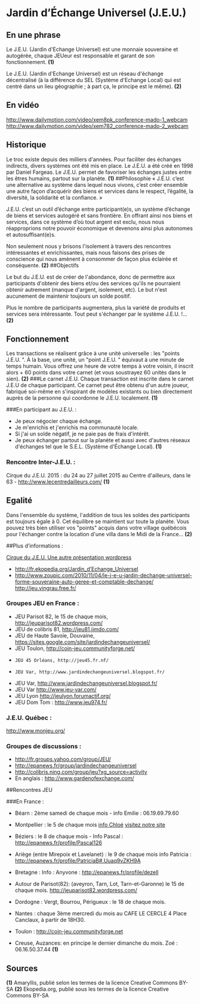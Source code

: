 # Jardin d’Échange Universel (J.E.U.)

## En une phrase 
Le J.E.U. (Jardin d'Echange Universel) est une monnaie souveraine et autogérée, chaque JEUeur est responsable et garant de son fonctionnement. **(1)** 

Le J.E.U. (Jardin d'Echange Universel) est un réseau d'échange décentralisé (à la différence du SEL (Système d'Echange Local) qui est centré dans un lieu géographie ; à part ça, le principe est le même). **(2)**

## En vidéo 
http://www.dailymotion.com/video/xem8pk_conference-mado-1_webcam
http://www.dailymotion.com/video/xem782_conference-mado-2_webcam

## Historique 
Le troc existe depuis des milliers d'années. Pour faciliter des échanges indirects, divers systèmes ont été mis en place. Le J.E.U. a été créé en 1998 par Daniel Fargeas. Le J.E.U.  permet de favoriser les échanges justes entre les êtres humains, partout sur la planète. **(1)** 
##Philosophie 
« J.E.U.  c’est une alternative au système dans lequel nous vivons, c’est créer ensemble une autre façon d’acquérir des biens et services dans le respect, l’égalité, la diversité, la solidarité et la confiance. »

J.E.U.  c’est un outil d’échange entre participant(e)s, un système d’échange de biens et services autogéré et sans frontière. En offrant ainsi nos biens et services, dans ce système d’où tout argent est exclu, nous nous réapproprions notre pouvoir économique et devenons ainsi plus autonomes et autosuffisant(e)s.

Non seulement nous y brisons l'isolement à travers des rencontres intéressantes et enrichissantes, mais nous faisons des prises de conscience qui nous amènent à consommer de façon plus éclairée et conséquente. **(2)** 
##Objectifs 

Le but du J.E.U.  est de créer de l'abondance, donc de permettre aux participants d'obtenir des biens et/ou des services qu'ils ne pourraient obtenir autrement (manque d'argent, isolement, etc). Le but n'est aucunement de maintenir toujours un solde positif.

Plus le nombre de participants augmentera, plus la variété de produits et services sera intéressante. Tout peut s'échanger par le système J.E.U. !... **(2)** 
## Fonctionnement 


Les transactions se réalisent grâce à une unité universelle : les "points J.E.U. ". À la base, une unité, un "point J.E.U. " équivaut à une minute de temps humain. Vous offrez une heure de votre temps à votre voisin, il inscrit alors + 60 points dans votre carnet (et vous soustrayez 60 unités dans le sien). **(2)** 
###Le carnet J.E.U.
Chaque transaction est inscrite dans le carnet J.E.U de chaque participant. Ce carnet peut être obtenu d'un autre joueur, fabriqué soi-même en s'inspirant de modèles existants ou bien directement auprès de la personne qui coordonne le J.E.U. localement. **(1)** 

###En participant au J.E.U. :
- Je peux négocier chaque échange.
- Je m'enrichis et j'enrichis ma communauté locale.
- Si j'ai un solde négatif, je ne paie pas de frais d'intérêt.
- Je peux échanger partout sur la planète et aussi avec d'autres réseaux d'échanges tel que le S.E.L. (Système d'Échange Local). **(1)** 

### Rencontre Inter-J.E.U. : 
Cirque du J.E.U.  2015 : du 24 au 27 juillet 2015 au Centre d'ailleurs, dans le 63 - http://www.lecentredailleurs.com/ **(1)** 

## Egalité
Dans l'ensemble du système, l'addition de tous les soldes des participants est toujours égale à 0. Cet équilibre se maintient sur toute la planète. Vous pouvez très bien utiliser vos "points" acquis dans votre village québécois pour l'échanger contre la location d'une villa dans le Midi de la France... **(2)** 

##Plus d’informations :

[Cirque du J.E.U. ](http://cirquedujeu.wordpress.com)
[Une autre présentation wordpress](http://jardindechangeuniversel.wordpress.com/)
- http://fr.ekopedia.org/Jardin_d’Echange_Universel
- http://www.zoupic.com/2010/11/04/le-j-e-u-jardin-dechange-universel-forme-souveraine-auto-geree-et-comptable-dechange/
    http://jeu.vingrau.free.fr/

### Groupes JEU en France :
* JEU Parisot 82, le 15 de chaque mois, http://jeuparisot82.wordpress.com/
* JEU de colibris 81, http://jeu81.jimdo.com/
* JEU de Haute Savoie, Douvaine, https://sites.google.com/site/jardindechangeuniversel/
*   JEU Toulon, http://coin-jeu.communityforge.net/
*     JEU 45 Orléans, http://jeu45.fr.nf/
*     JEU Var, http://www.jardindechangeuniversel.blogspot.fr/
*   JEU Var, http://www.jardindechangeuniversel.blogspot.fr/
*  JEU Var http://www.jeu-var.com/
* JEU Lyon http://jeulyon.forumactif.org/
* JEU Dom Tom :
    http://www.jeu974.fr/


###  J.E.U. Québec :
  http://www.monjeu.org/

### Groupes de discussions :
* http://fr.groups.yahoo.com/group/JEU/
* http://epanews.fr/group/jardindechangeuniversel
* http://colibris.ning.com/group/jeu?xg_source=activity
* En anglais : http://www.gardenofexchange.com/

##Rencontres JEU

###En France :

* Béarn : 2ème samedi de chaque mois - info Emilie : 06.19.69.79.60

* Montpellier : le 5 de chaque mois
[info Chloé](http://epanews.fr/profile/Chlohep)
[visitez notre site](http://jeu.montpellier.communityforge.net)

* Béziers : le 8 de chaque mois - Info Pascal : http://epanews.fr/profile/Pascal126

* Ariège (entre Mirepoix et Lavelanet) : le 9 de chaque mois info Patricia : http://epanews.fr/profile/PatriciaB#.Uuaq9vZKH9A

* Bretagne :  Info : Anyvone : http://epanews.fr/profile/dezell

* Autour de Parisot(82): (aveyron, Tarn, Lot, Tarn-et-Garonne) le 15 de chaque mois. http://jeuparisot82.wordpress.com/
* Dordogne : Vergt, Bourrou, Périgueux : le 18 de chaque mois.

* Nantes : chaque 3ème mercredi du mois au CAFE LE CERCLE 4 Place Canclaux, à partir de 18H30.

* Toulon : http://coin-jeu.communityforge.net
* Creuse, Auzances: en principe le dernier dimanche du mois. Zoé : 06.16.50.37.44 **(1)** 

## Sources
**(1)** Amaryllis, publié selon les termes de la licence Creative Commons BY-SA
**(2)** Ekopedia.org, publié sous les termes de la licence Creative Commons BY-SA
